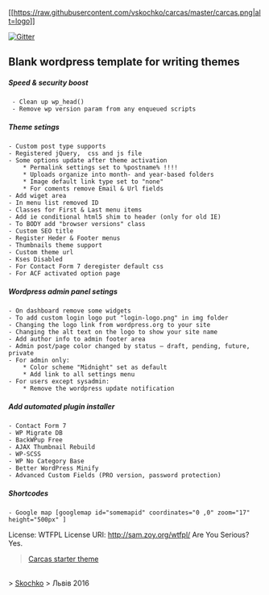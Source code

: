 [[https://raw.githubusercontent.com/vskochko/carcas/master/carcas.png|alt=logo]]

[![Gitter](https://badges.gitter.im/Join%20Chat.svg)](https://gitter.im/vskochko/carcas?utm_source=badge&utm_medium=badge&utm_campaign=pr-badge&utm_content=body_badge)
## Blank wordpress template for writing themes
##### Speed & security boost
     - Clean up wp_head()
     - Remove wp version param from any enqueued scripts
##### Theme setings
    - Custom post type supports
    - Registered jQuery,  css and js file
    - Some options update after theme activation
        * Permalink settings set to %postname% !!!!
        * Uploads organize into month- and year-based folders
        * Image default link type set to "none"
        * For coments remove Email & Url fields
    - Add wiget area
    - In menu list removed ID
    - Classes for First & Last menu items
    - Add ie conditional html5 shim to header (only for old IE)
    - To BODY add "browser versions" class
    - Custom SEO title
    - Register Heder & Footer menus
    - Thumbnails theme support
    - Custom theme url
    - Kses Disabled
    - For Contact Form 7 deregister default css
    - For ACF activated option page
##### Wordpress admin panel setings
    - On dashboard remove some widgets
    - To add custom login logo put "login-logo.png" in img folder
    - Changing the logo link from wordpress.org to your site
    - Changing the alt text on the logo to show your site name
    - Add author info to admin footer area
    - Admin post/page color changed by status – draft, pending, future, private
    - For admin only:
        * Color scheme "Midnight" set as default
        * Add link to all settings menu
    - For users except sysadmin:
        * Remove the wordpress update notification
##### Add automated plugin installer
    - Contact Form 7
    - WP Migrate DB
    - BackWPup Free
    - AJAX Thumbnail Rebuild
    - WP-SCSS
    - WP No Category Base
    - Better WordPress Minify
    - Advanced Custom Fields (PRO version, password protection)
##### Shortcodes
    - Google map [googlemap id="somemapid" coordinates="0 ,0" zoom="17" height="500px" ]

License: WTFPL License URI: http://sam.zoy.org/wtfpl/ Are You Serious? Yes.


>  <a href="https://github.com/vskochko/carcas">Carcas starter theme</a>
<br />
>  <a href="https://www.facebook.com/skochko">Skochko</a>
>  Львів 2016
